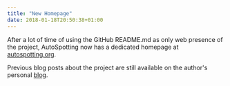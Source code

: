 ```yaml
---
title: "New Homepage"
date: 2018-01-18T20:50:38+01:00
---
```


After a lot of time of using the GitHub README.md as only web presence of the
project, AutoSpotting now has a dedicated homepage at
[autospotting.org](https://autospotting.org).

Previous blog posts about the project are still available on the author's
personal [blog](https://blog.cloudprowess.com).
